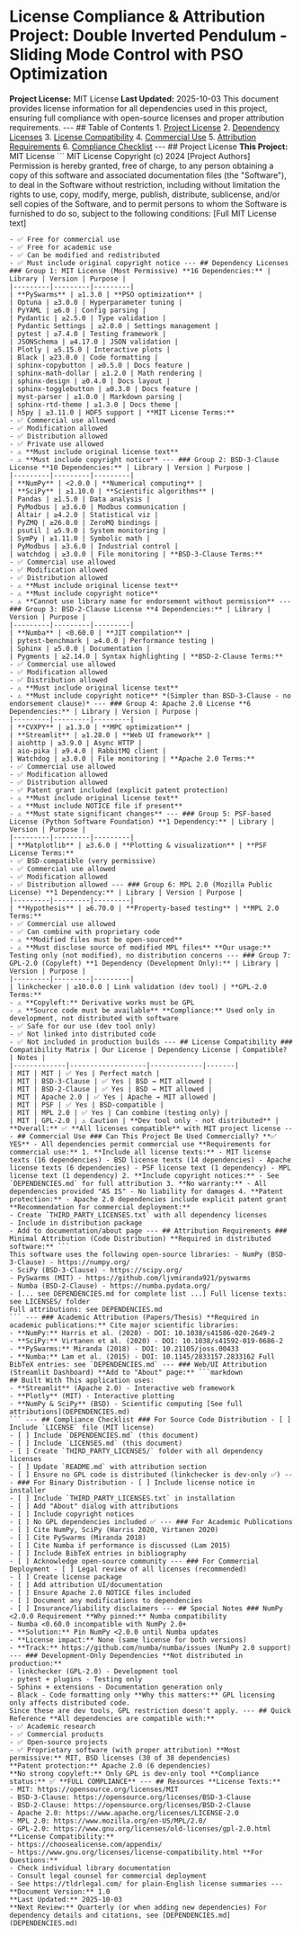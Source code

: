 # License Compliance & Attribution **Project:** Double Inverted Pendulum - Sliding Mode Control with PSO Optimization
**Project License:** MIT License
**Last Updated:** 2025-10-03 This document provides license information for all dependencies used in this project, ensuring full compliance with open-source licenses and proper attribution requirements. --- ## Table of Contents 1. [Project License](#project-license)
2. [Dependency Licenses](#dependency-licenses)
3. [License Compatibility](#license-compatibility)
4. [Commercial Use](#commercial-use)
5. [Attribution Requirements](#attribution-requirements)
6. [Compliance Checklist](#compliance-checklist) --- ## Project License **This Project:** MIT License ```
MIT License Copyright (c) 2024 [Project Authors] Permission is hereby granted, free of charge, to any person obtaining a copy
of this software and associated documentation files (the "Software"), to deal
in the Software without restriction, including without limitation the rights
to use, copy, modify, merge, publish, distribute, sublicense, and/or sell
copies of the Software, and to permit persons to whom the Software is
furnished to do so, subject to the following conditions: [Full MIT License text]
``` **What this means:**
- ✅ Free for commercial use
- ✅ Free for academic use
- ✅ Can be modified and redistributed
- ✅ Must include original copyright notice --- ## Dependency Licenses ### Group 1: MIT License (Most Permissive) **16 Dependencies:** | Library | Version | Purpose |
|---------|---------|---------|
| **PySwarms** | ≥1.3.0 | **PSO optimization** |
| Optuna | ≥3.0.0 | Hyperparameter tuning |
| PyYAML | ≥6.0 | Config parsing |
| Pydantic | ≥2.5.0 | Type validation |
| Pydantic Settings | ≥2.0.0 | Settings management |
| pytest | ≥7.4.0 | Testing framework |
| JSONSchema | ≥4.17.0 | JSON validation |
| Plotly | ≥5.15.0 | Interactive plots |
| Black | ≥23.0.0 | Code formatting |
| sphinx-copybutton | ≥0.5.0 | Docs feature |
| sphinx-math-dollar | ≥1.2.0 | Math rendering |
| sphinx-design | ≥0.4.0 | Docs layout |
| sphinx-togglebutton | ≥0.3.0 | Docs feature |
| myst-parser | ≥1.0.0 | Markdown parsing |
| sphinx-rtd-theme | ≥1.3.0 | Docs theme |
| h5py | ≥3.11.0 | HDF5 support | **MIT License Terms:**
- ✅ Commercial use allowed
- ✅ Modification allowed
- ✅ Distribution allowed
- ✅ Private use allowed
- ⚠️ **Must include original license text**
- ⚠️ **Must include copyright notice** --- ### Group 2: BSD-3-Clause License **10 Dependencies:** | Library | Version | Purpose |
|---------|---------|---------|
| **NumPy** | <2.0.0 | **Numerical computing** |
| **SciPy** | ≥1.10.0 | **Scientific algorithms** |
| Pandas | ≥1.5.0 | Data analysis |
| PyModbus | ≥3.6.0 | Modbus communication |
| Altair | ≥4.2.0 | Statistical viz |
| PyZMQ | ≥26.0.0 | ZeroMQ bindings |
| psutil | ≥5.9.0 | System monitoring |
| SymPy | ≥1.11.0 | Symbolic math |
| PyModbus | ≥3.6.0 | Industrial control |
| watchdog | ≥3.0.0 | File monitoring | **BSD-3-Clause Terms:**
- ✅ Commercial use allowed
- ✅ Modification allowed
- ✅ Distribution allowed
- ⚠️ **Must include original license text**
- ⚠️ **Must include copyright notice**
- ⚠️ **Cannot use library name for endorsement without permission** --- ### Group 3: BSD-2-Clause License **4 Dependencies:** | Library | Version | Purpose |
|---------|---------|---------|
| **Numba** | <0.60.0 | **JIT compilation** |
| pytest-benchmark | ≥4.0.0 | Performance testing |
| Sphinx | ≥5.0.0 | Documentation |
| Pygments | ≥2.14.0 | Syntax highlighting | **BSD-2-Clause Terms:**
- ✅ Commercial use allowed
- ✅ Modification allowed
- ✅ Distribution allowed
- ⚠️ **Must include original license text**
- ⚠️ **Must include copyright notice** *(Simpler than BSD-3-Clause - no endorsement clause)* --- ### Group 4: Apache 2.0 License **6 Dependencies:** | Library | Version | Purpose |
|---------|---------|---------|
| **CVXPY** | ≥1.3.0 | **MPC optimization** |
| **Streamlit** | ≥1.28.0 | **Web UI framework** |
| aiohttp | ≥3.9.0 | Async HTTP |
| aio-pika | ≥9.4.0 | RabbitMQ client |
| Watchdog | ≥3.0.0 | File monitoring | **Apache 2.0 Terms:**
- ✅ Commercial use allowed
- ✅ Modification allowed
- ✅ Distribution allowed
- ✅ Patent grant included (explicit patent protection)
- ⚠️ **Must include original license text**
- ⚠️ **Must include NOTICE file if present**
- ⚠️ **Must state significant changes** --- ### Group 5: PSF-based License (Python Software Foundation) **1 Dependency:** | Library | Version | Purpose |
|---------|---------|---------|
| **Matplotlib** | ≥3.6.0 | **Plotting & visualization** | **PSF License Terms:**
- ✅ BSD-compatible (very permissive)
- ✅ Commercial use allowed
- ✅ Modification allowed
- ✅ Distribution allowed --- ### Group 6: MPL 2.0 (Mozilla Public License) **1 Dependency:** | Library | Version | Purpose |
|---------|---------|---------|
| **Hypothesis** | ≥6.70.0 | **Property-based testing** | **MPL 2.0 Terms:**
- ✅ Commercial use allowed
- ✅ Can combine with proprietary code
- ⚠️ **Modified files must be open-sourced**
- ⚠️ **Must disclose source of modified MPL files** **Our usage:** Testing only (not modified), no distribution concerns --- ### Group 7: GPL-2.0 (Copyleft) **1 Dependency (Development Only):** | Library | Version | Purpose |
|---------|---------|---------|
| linkchecker | ≥10.0.0 | Link validation (dev tool) | **GPL-2.0 Terms:**
- ⚠️ **Copyleft:** Derivative works must be GPL
- ⚠️ **Source code must be available** **Compliance:** Used only in development, not distributed with software
- ✅ Safe for our use (dev tool only)
- ✅ Not linked into distributed code
- ✅ Not included in production builds --- ## License Compatibility ### Compatibility Matrix | Our License | Dependency License | Compatible? | Notes |
|-------------|-------------------|-------------|-------|
| MIT | MIT | ✅ Yes | Perfect match |
| MIT | BSD-3-Clause | ✅ Yes | BSD → MIT allowed |
| MIT | BSD-2-Clause | ✅ Yes | BSD → MIT allowed |
| MIT | Apache 2.0 | ✅ Yes | Apache → MIT allowed |
| MIT | PSF | ✅ Yes | BSD-compatible |
| MIT | MPL 2.0 | ✅ Yes | Can combine (testing only) |
| MIT | GPL-2.0 | ⚠️ Caution | **Dev tool only - not distributed** | **Overall:** ✅ **All licenses compatible** with MIT project license --- ## Commercial Use ### Can This Project Be Used Commercially? **✅ YES** - All dependencies permit commercial use **Requirements for commercial use:** 1. **Include all license texts:** - MIT license texts (16 dependencies) - BSD license texts (14 dependencies) - Apache license texts (6 dependencies) - PSF license text (1 dependency) - MPL license text (1 dependency) 2. **Include copyright notices:** - See `DEPENDENCIES.md` for full attribution 3. **No warranty:** - All dependencies provided "AS IS" - No liability for damages 4. **Patent protection:** - Apache 2.0 dependencies include explicit patent grant **Recommendation for commercial deployment:**
- Create `THIRD_PARTY_LICENSES.txt` with all dependency licenses
- Include in distribution package
- Add to documentation/about page --- ## Attribution Requirements ### Minimal Attribution (Code Distribution) **Required in distributed software:** ```
This software uses the following open-source libraries: - NumPy (BSD-3-Clause) - https://numpy.org/
- SciPy (BSD-3-Clause) - https://scipy.org/
- PySwarms (MIT) - https://github.com/ljvmiranda921/pyswarms
- Numba (BSD-2-Clause) - https://numba.pydata.org/
- [... see DEPENDENCIES.md for complete list ...] Full license texts: see LICENSES/ folder
Full attributions: see DEPENDENCIES.md
``` --- ### Academic Attribution (Papers/Thesis) **Required in academic publications:** Cite major scientific libraries:
- **NumPy:** Harris et al. (2020) - DOI: 10.1038/s41586-020-2649-2
- **SciPy:** Virtanen et al. (2020) - DOI: 10.1038/s41592-019-0686-2
- **PySwarms:** Miranda (2018) - DOI: 10.21105/joss.00433
- **Numba:** Lam et al. (2015) - DOI: 10.1145/2833157.2833162 Full BibTeX entries: see `DEPENDENCIES.md` --- ### Web/UI Attribution (Streamlit Dashboard) **Add to "About" page:** ```markdown
## Built With This application uses:
- **Streamlit** (Apache 2.0) - Interactive web framework
- **Plotly** (MIT) - Interactive plotting
- **NumPy & SciPy** (BSD) - Scientific computing [See full attributions](DEPENDENCIES.md)
``` --- ## Compliance Checklist ### For Source Code Distribution - [ ] Include `LICENSE` file (MIT license)
- [ ] Include `DEPENDENCIES.md` (this document)
- [ ] Include `LICENSES.md` (this document)
- [ ] Create `THIRD_PARTY_LICENSES/` folder with all dependency licenses
- [ ] Update `README.md` with attribution section
- [ ] Ensure no GPL code is distributed (linkchecker is dev-only ✅) --- ### For Binary Distribution - [ ] Include license notice in installer
- [ ] Include `THIRD_PARTY_LICENSES.txt` in installation
- [ ] Add "About" dialog with attributions
- [ ] Include copyright notices
- [ ] No GPL dependencies included ✅ --- ### For Academic Publications - [ ] Cite NumPy, SciPy (Harris 2020, Virtanen 2020)
- [ ] Cite PySwarms (Miranda 2018)
- [ ] Cite Numba if performance is discussed (Lam 2015)
- [ ] Include BibTeX entries in bibliography
- [ ] Acknowledge open-source community --- ### For Commercial Deployment - [ ] Legal review of all licenses (recommended)
- [ ] Create license package
- [ ] Add attribution UI/documentation
- [ ] Ensure Apache 2.0 NOTICE files included
- [ ] Document any modifications to dependencies
- [ ] Insurance/liability disclaimers --- ## Special Notes ### NumPy <2.0.0 Requirement **Why pinned:** Numba compatibility
- Numba <0.60.0 incompatible with NumPy 2.0+
- **Solution:** Pin NumPy <2.0.0 until Numba updates
- **License impact:** None (same license for both versions)
- **Track:** https://github.com/numba/numba/issues (NumPy 2.0 support) --- ### Development-Only Dependencies **Not distributed in production:**
- linkchecker (GPL-2.0) - Development tool
- pytest + plugins - Testing only
- Sphinx + extensions - Documentation generation only
- Black - Code formatting only **Why this matters:** GPL licensing only affects distributed code.
Since these are dev tools, GPL restriction doesn't apply. --- ## Quick Reference **All dependencies are compatible with:**
- ✅ Academic research
- ✅ Commercial products
- ✅ Open-source projects
- ✅ Proprietary software (with proper attribution) **Most permissive:** MIT, BSD licenses (30 of 38 dependencies)
**Patent protection:** Apache 2.0 (6 dependencies)
**No strong copyleft:** Only GPL is dev-only tool **Compliance status:** ✅ **FULL COMPLIANCE** --- ## Resources **License Texts:**
- MIT: https://opensource.org/licenses/MIT
- BSD-3-Clause: https://opensource.org/licenses/BSD-3-Clause
- BSD-2-Clause: https://opensource.org/licenses/BSD-2-Clause
- Apache 2.0: https://www.apache.org/licenses/LICENSE-2.0
- MPL 2.0: https://www.mozilla.org/en-US/MPL/2.0/
- GPL-2.0: https://www.gnu.org/licenses/old-licenses/gpl-2.0.html **License Compatibility:**
- https://choosealicense.com/appendix/
- https://www.gnu.org/licenses/license-compatibility.html **For Questions:**
- Check individual library documentation
- Consult legal counsel for commercial deployment
- See https://tldrlegal.com/ for plain-English license summaries --- **Document Version:** 1.0
**Last Updated:** 2025-10-03
**Next Review:** Quarterly (or when adding new dependencies) For dependency details and citations, see [DEPENDENCIES.md](DEPENDENCIES.md)
